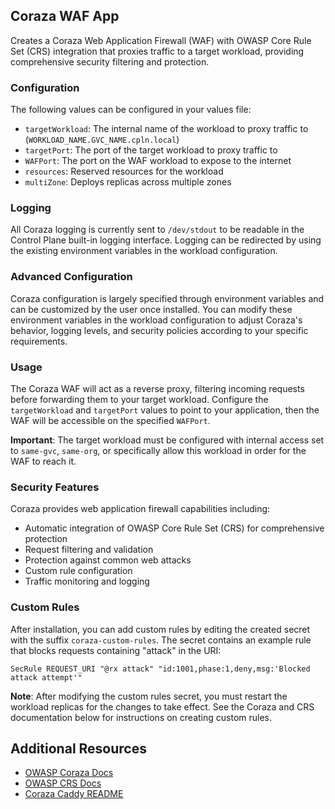 ## Coraza WAF App

Creates a Coraza Web Application Firewall (WAF) with OWASP Core Rule Set (CRS) integration that proxies traffic to a target workload, providing comprehensive security filtering and protection.

### Configuration

The following values can be configured in your values file:

- `targetWorkload`: The internal name of the workload to proxy traffic to (`WORKLOAD_NAME.GVC_NAME.cpln.local`)
- `targetPort`: The port of the target workload to proxy traffic to
- `WAFPort`: The port on the WAF workload to expose to the internet
- `resources`: Reserved resources for the workload
- `multiZone`: Deploys replicas across multiple zones

### Logging

All Coraza logging is currently sent to `/dev/stdout` to be readable in the Control Plane built-in logging interface. Logging can be redirected by using the existing environment variables in the workload configuration.

### Advanced Configuration

Coraza configuration is largely specified through environment variables and can be customized by the user once installed. You can modify these environment variables in the workload configuration to adjust Coraza's behavior, logging levels, and security policies according to your specific requirements.

### Usage

The Coraza WAF will act as a reverse proxy, filtering incoming requests before forwarding them to your target workload. Configure the `targetWorkload` and `targetPort` values to point to your application, then the WAF will be accessible on the specified `WAFPort`.

**Important**: The target workload must be configured with internal access set to `same-gvc`, `same-org`, or specifically allow this workload in order for the WAF to reach it.

### Security Features

Coraza provides web application firewall capabilities including:
- Automatic integration of OWASP Core Rule Set (CRS) for comprehensive protection
- Request filtering and validation
- Protection against common web attacks
- Custom rule configuration
- Traffic monitoring and logging

### Custom Rules

After installation, you can add custom rules by editing the created secret with the suffix `coraza-custom-rules`. The secret contains an example rule that blocks requests containing "attack" in the URI:

```
SecRule REQUEST_URI "@rx attack" "id:1001,phase:1,deny,msg:'Blocked attack attempt'"
```

**Note**: After modifying the custom rules secret, you must restart the workload replicas for the changes to take effect. See the Coraza and CRS documentation below for instructions on creating custom rules.

## Additional Resources

- [OWASP Coraza Docs](https://coraza.io/docs/tutorials/introduction/)
- [OWASP CRS Docs](https://coreruleset.org/docs/)
- [Coraza Caddy README](https://github.com/coreruleset/coraza-crs-docker#)